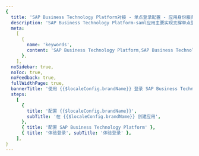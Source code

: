 ```yaml
---
{
  title: 'SAP Business Technology Platform对接 - 单点登录配置 - 应用身份服务 - Authing 身份云',
  description: 'SAP Business Technology Platform-saml应用主要实现支撑单点登录流程的功能。Authing合作网络提供 SAP Business Technology Platform对接，单点登录，SSO，实现应用的快捷登录、免密登录，提升员工办公体验、增强用户体验，增强企业数字化服务水平。',
  meta:
    [
      {
        name: 'keywords',
        content: 'SAP Business Technology Platform,SAP Business Technology Platform软件, SAP Business Technology Platform SaaS, SSO,应用身份服务,单点登录配置,Authing身份云',
      },
    ],
  noSidebar: true,
  noToc: true,
  noFeedback: true,
  fullWidthPage: true,
  bannerTitle: '使用 {{$localeConfig.brandName}} 登录 SAP Business Technology Platform',
  steps:
    [
      {
        title: '配置 {{$localeConfig.brandName}}',
        subTitle: '在 {{$localeConfig.brandName}} 创建应用',
      },
      { title: '配置 SAP Business Technology Platform' },
      { title: '体验登录', subTitle: '体验登录' },
    ],
}
---
```


<IntegrationDetail/>
